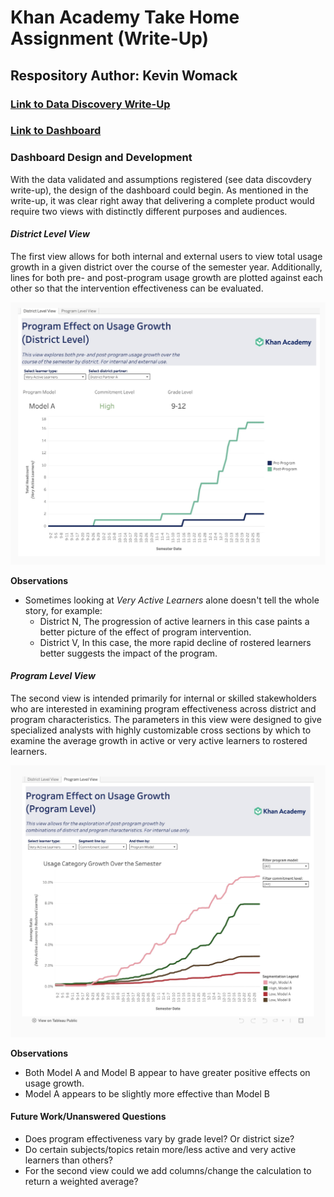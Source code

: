 # Khan Academy Take Home Assignment (Write-Up)

## Respository Author: Kevin Womack

### [Link to Data Discovery Write-Up](https://github.com/kwomackcodes/Khan-Academy-Write-Up/blob/main/Analysis.ipynb)

### [Link to Dashboard](https://public.tableau.com/views/KhanAcademyTakeHomeAssignmentProgramAnalysis/DistrictLevelView?:language=en-US&:sid=&:redirect=auth&:display_count=n&:origin=viz_share_link)

### Dashboard Design and Development

With the data validated and assumptions registered (see data discovdery write-up), the design of the dashboard could begin. As mentioned in the write-up, it was clear right away that delivering a complete product would require two views with distinctly different purposes and audiences.

#### *District Level View*
The first view allows for both internal and external users to view total usage growth in a given district over the course of the semester year. Additionally, lines for both pre- and post-program usage growth are plotted against each other so that the intervention effectiveness can be evaluated.

![District Level Image](https://github.com/kwomackcodes/Khan-Academy-Write-Up/blob/main/screenshots/District%20Level%20View.jpg)

**Observations**
- Sometimes looking at *Very Active Learners* alone doesn't tell the whole story, for example:
  - District N, The progression of active learners in this case paints a better picture of the effect of program intervention. 
  - District V, In this case, the more rapid decline of rostered learners better suggests the impact of the program.

#### *Program Level View*
The second view is intended primarily for internal or skilled stakewholders who are interested in examining program effectiveness across district and program characteristics. The parameters in this view were designed to give specialized analysts with highly customizable cross sections by which to examine the average growth in active or very active learners to rostered learners.

![Program-Level View](https://github.com/kwomackcodes/Khan-Academy-Write-Up/blob/main/screenshots/Program%20Level%20View.jpg)

**Observations**
- Both Model A and Model B appear to have greater positive effects on usage growth.
- Model A appears to be slightly more effective than Model B

#### Future Work/Unanswered Questions
- Does program effectiveness vary by grade level? Or district size?
- Do certain subjects/topics retain more/less active and very active learners than others?
- For the second view could we add columns/change the calculation to return a weighted average?


